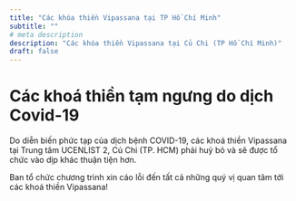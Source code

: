 ```yaml
---
title: "Các khóa thiền Vipassana tại TP Hồ Chí Minh"
subtitle: ""
# meta description
description: "Các khóa thiền Vipassana tại Củ Chi (TP Hồ Chí Minh)"
draft: false
---
```


# Các khoá thiền tạm ngưng do dịch Covid-19

Do diễn biến phức tạp của dịch bệnh COVID-19, các khoá thiền Vipassana tại Trung tâm UCENLIST 2, Củ Chi (TP. HCM) phải huỷ bỏ và sẽ được tổ chức vào dịp khác thuận tiện hơn.

Ban tổ chức chương trình xin cáo lỗi đến tất cả những quý vị quan tâm tới các khoá thiền Vipassana!